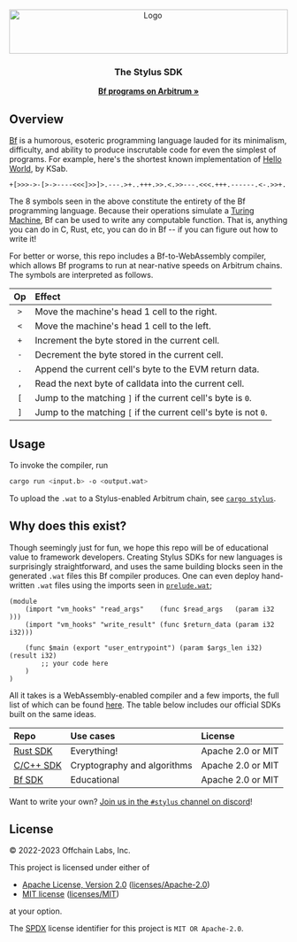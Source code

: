 <br />
<p align="center">
  <a href="https://arbitrum.io/">
    <img src="https://thereisatoken.com/media/stylus-logo.svg" alt="Logo" width="100%" height="80">
  </a>

  <h3 align="center">The Stylus SDK</h3>

  <p align="center">
    <a href="https://developer.arbitrum.io/"><strong>Bf programs on Arbitrum »</strong></a>
    <br />
  </p>
</p>

## Overview

[Bf][wiki] is a humorous, esoteric programming language lauded for its minimalism, difficulty, and ability to produce inscrutable code for even the simplest of programs. For example, here's the shortest known implementation of [Hello World][hello], by KSab.

```brainfuck
+[>>>->-[>->----<<<]>>]>.---.>+..+++.>>.<.>>---.<<<.+++.------.<-.>>+.
```

The 8 symbols seen in the above constitute the entirety of the Bf programming language. Because their operations simulate a [Turing Machine][Turing], Bf can be used to write any computable function. That is, anything you can do in C, Rust, etc, you can do in Bf -- if you can figure out how to write it!

For better or worse, this repo includes a Bf-to-WebAssembly compiler, which allows Bf programs to run at near-native speeds on Arbitrum chains. The symbols are interpreted as follows.

| Op  | Effect                                                          |
|:---:|:----------------------------------------------------------------|
| `>` | Move the machine's head 1 cell to the right.                    |
| `<` | Move the machine's head 1 cell to the left.                     |
| `+` | Increment the byte stored in the current cell.                  |
| `-` | Decrement the byte stored in the current cell.                  |
| `.` | Append the current cell's byte to the EVM return data.          |
| `,` | Read the next byte of calldata into the current cell.           |
| `[` | Jump to the matching `]` if the current cell's byte is `0`.     |
| `]` | Jump to the matching `[` if the current cell's byte is not `0`. |

[wiki]: https://esolangs.org/wiki/Brainfuck
[hello]: https://tio.run/##HYpBCoAwEAMftGxeEPKR0oMWCiJ4EHz/mnYOQ0hyvsf1zG/cVdEkpbItGZJd6oIzFEBEQAKtVXnfVW5An/yq@gE
[Turing]: https://en.wikipedia.org/wiki/Turing_machine

## Usage

To invoke the compiler, run
```sh
cargo run <input.b> -o <output.wat>
```

To upload the `.wat` to a Stylus-enabled Arbitrum chain, see [`cargo stylus`][cargo].

[cargo]: https://github.com/OffchainLabs/stylus-sdk-bf

## Why does this exist?

Though seemingly just for fun, we hope this repo will be of educational value to framework developers. Creating Stylus SDKs for new languages is surprisingly straightforward, and uses the same building blocks seen in the generated `.wat` files this Bf compiler produces. One can even deploy hand-written `.wat` files using the imports seen in [`prelude.wat`][prelude];

```wat
(module
    (import "vm_hooks" "read_args"    (func $read_args   (param i32    )))
    (import "vm_hooks" "write_result" (func $return_data (param i32 i32)))

    (func $main (export "user_entrypoint") (param $args_len i32) (result i32)
        ;; your code here
    )
)
```

All it takes is a WebAssembly-enabled compiler and a few imports, the full list of which can be found [here][hostios]. The table below includes our official SDKs built on the same ideas.

| Repo             | Use cases                   | License           |
|:-----------------|:----------------------------|:------------------|
| [Rust SDK][Rust] | Everything!                 | Apache 2.0 or MIT |
| [C/C++ SDK][C]   | Cryptography and algorithms | Apache 2.0 or MIT |
| [Bf SDK][Bf]     | Educational                 | Apache 2.0 or MIT |

Want to write your own? [Join us in the `#stylus` channel on discord][discord]!

[prelude]: https://github.com/OffchainLabs/stylus-sdk-bf/blob/stylus/src/prelude.wat
[hostios]: TODO

[Rust]: https://github.com/OffchainLabs/stylus-sdk-rs
[C]: https://github.com/OffchainLabs/stylus-sdk-c
[Bf]: https://github.com/OffchainLabs/stylus-sdk-bf

[discord]: https://discord.com/invite/5KE54JwyTs

## License

&copy; 2022-2023 Offchain Labs, Inc.

This project is licensed under either of

- [Apache License, Version 2.0](https://www.apache.org/licenses/LICENSE-2.0) ([licenses/Apache-2.0](licenses/Apache-2.0))
- [MIT license](https://opensource.org/licenses/MIT) ([licenses/MIT](licenses/MIT))

at your option.

The [SPDX](https://spdx.dev) license identifier for this project is `MIT OR Apache-2.0`.
